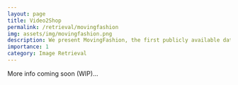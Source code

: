 ```yaml
---
layout: page
title: Video2Shop
permalink: /retrieval/movingfashion
img: assets/img/movingfashion.png
description: We present MovingFashion, the first publicly available dataset to cope with video-to-shop challenge.
importance: 1
category: Image Retrieval
---
```


More info coming soon (WIP)...

